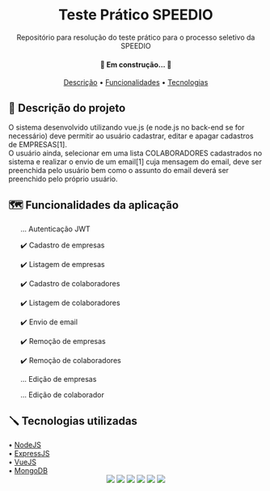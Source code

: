 <h1 align="center">Teste Prático SPEEDIO</h1>

<p align="center">Repositório para resolução do teste prático para o processo seletivo da SPEEDIO</p>

<h4 align="center"> 
	🚧 Em construção... 🚧
</h4>

<p align="center">
    <a href="#description">Descrição</a> •
    <a href="#features">Funcionalidades</a> •
    <a href="#stack">Tecnologias</a>
</p>

<div id="description">
    <h2> 🎯 Descrição do projeto</h2>
    <p>O sistema desenvolvido utilizando vue.js (e node.js no back-end se for necessário) deve permitir ao usuário cadastrar, editar e apagar cadastros de EMPRESAS[1]. <br>
    O usuário ainda, selecionar em uma lista COLABORADORES cadastrados no sistema e realizar o envio de um email[1] cuja mensagem do email, deve ser preenchida pelo usuário bem como o assunto do email deverá ser preenchido pelo próprio usuário.</p>
</div>

<div id="methods">
    <h2> 🗺️ Funcionalidades da aplicação</h2>
    <ul>
        <p> ... Autenticação JWT </p>
        <p> ✔️ Cadastro de empresas</p>
        <p> ✔️ Listagem de empresas</p>
        <p> ✔️ Cadastro de colaboradores</p>
        <p> ✔️ Listagem de colaboradores</p>
        <p> ✔️ Envio de email</p>
        <p> ✔️ Remoção de empresas</p>
        <p> ✔️ Remoção de colaboradores</p>
        <p> ... Edição de empresas</p>
        <p> ... Edição de colaborador</p>
    </ul>
</div>

<div id="stack">
    <h2> 🪛 Tecnologias utilizadas </h2>
   • <a href="https://nodejs.org/en/">NodeJS</a> <br>
   • <a href="https://expressjs.com/">ExpressJS</a> <br>
   • <a href="https://vuejs.org/">VueJS</a> <br>
   • <a href="https://www.mongodb.com/">MongoDB</a> <br>
</div>


<div id="badges" align="center">
    <img src="https://img.shields.io/github/license/leocristian/Teste_Pratico_SPEEDIO" />
    <img src="https://img.shields.io/static/v1?label=node&message=v16.13.1&color=green&style=flat"/>
    <img src="https://img.shields.io/static/v1?label=npm&message=v8.1.2&color=blue&style=flat"/>
    <img src="https://img.shields.io/static/v1?label=vue&message=v4.5.15&color=greenstyle=flat"/>
    <img src="https://img.shields.io/static/v1?label=mongo&message=v4.2.1&color=blue&style=flat"/>
    <img src="https://img.shields.io/static/v1?label=express&message=v4.17.1&color=blue&style=flat"/>

</div>
